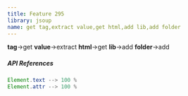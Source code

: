 ```yaml
---
title: Feature 295
library: jsoup
name: get tag,extract value,get html,add lib,add folder
---
```


**tag**->get **value**->extract **html**->get **lib**->add **folder**->add 

##### API References

```java
Element.text --> 100 %
Element.attr --> 100 %
```

